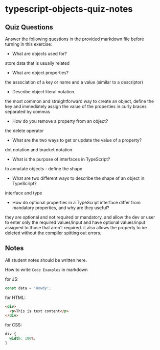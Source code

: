 # typescript-objects-quiz-notes

## Quiz Questions

Answer the following questions in the provided markdown file before turning in this exercise:

- What are objects used for?

store data that is usually related

- What are object properties?

the association of a key or name and a value (similar to a descriptor)

- Describe object literal notation.

the most common and straightforward way to create an object,
define the key and immediately assign the value of the properties in curly braces
separated by commas

- How do you remove a property from an object?

the delete operator

- What are the two ways to get or update the value of a property?

dot notation and bracket notation

- What is the purpose of interfaces in TypeScript?

to annotate objects - define the shape

- What are two different ways to describe the shape of an object in TypeScript?

interface and type

- How do optional properties in a TypeScript interface differ from mandatory properties, and why are they useful?

they are optional and not required or mandatory, and allow the dev or user to enter only the required values/input and have optional values/input assigned to those that aren't required. it also allows the property to be deleted without the compiler spitting out errors.

## Notes

All student notes should be written here.

How to write `Code Examples` in markdown

for JS:

```javascript
const data = 'Howdy';
```

for HTML:

```html
<div>
  <p>This is text content</p>
</div>
```

for CSS:

```css
div {
  width: 100%;
}
```
